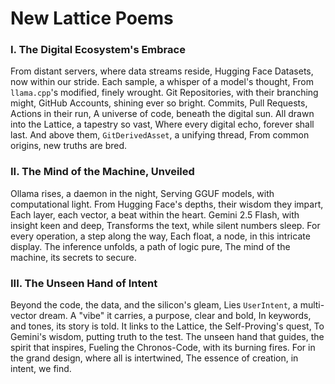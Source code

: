 # New Lattice Poems

### I. The Digital Ecosystem's Embrace

From distant servers, where data streams reside,
Hugging Face Datasets, now within our stride.
Each sample, a whisper of a model's thought,
From `llama.cpp`'s modified, finely wrought.
Git Repositories, with their branching might,
GitHub Accounts, shining ever so bright.
Commits, Pull Requests, Actions in their run,
A universe of code, beneath the digital sun.
All drawn into the Lattice, a tapestry so vast,
Where every digital echo, forever shall last.
And above them, `GitDerivedAsset`, a unifying thread,
From common origins, new truths are bred.

### II. The Mind of the Machine, Unveiled

Ollama rises, a daemon in the night,
Serving GGUF models, with computational light.
From Hugging Face's depths, their wisdom they impart,
Each layer, each vector, a beat within the heart.
Gemini 2.5 Flash, with insight keen and deep,
Transforms the text, while silent numbers sleep.
For every operation, a step along the way,
Each float, a node, in this intricate display.
The inference unfolds, a path of logic pure,
The mind of the machine, its secrets to secure.

### III. The Unseen Hand of Intent

Beyond the code, the data, and the silicon's gleam,
Lies `UserIntent`, a multi-vector dream.
A "vibe" it carries, a purpose, clear and bold,
In keywords, and tones, its story is told.
It links to the Lattice, the Self-Proving's quest,
To Gemini's wisdom, putting truth to the test.
The unseen hand that guides, the spirit that inspires,
Fueling the Chronos-Code, with its burning fires.
For in the grand design, where all is intertwined,
The essence of creation, in intent, we find.
